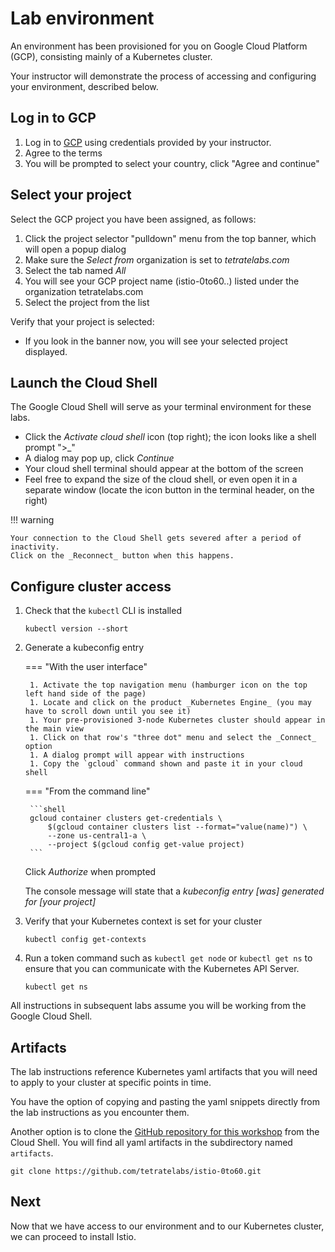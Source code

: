 # Lab environment

An environment has been provisioned for you on Google Cloud Platform (GCP), consisting mainly of a Kubernetes cluster.

Your instructor will demonstrate the process of accessing and configuring your environment, described below.

## Log in to GCP

1. Log in to [GCP](https://console.cloud.google.com/) using credentials provided by your instructor.
1. Agree to the terms
1. You will be prompted to select your country, click "Agree and continue"

## Select your project

Select the GCP project you have been assigned, as follows:

1. Click the project selector "pulldown" menu from the top banner, which will open a popup dialog
1. Make sure the _Select from_ organization is set to _tetratelabs.com_
1. Select the tab named _All_
1. You will see your GCP project name (istio-0to60..) listed under the organization tetratelabs.com
1. Select the project from the list

Verify that your project is selected:

- If you look in the banner now, you will see your selected project displayed.

## Launch the Cloud Shell

The Google Cloud Shell will serve as your terminal environment for these labs.

- Click the _Activate cloud shell_ icon (top right); the icon looks like a shell prompt ">_"
- A dialog may pop up, click _Continue_
- Your cloud shell terminal should appear at the bottom of the screen
- Feel free to expand the size of the cloud shell, or even open it in a separate window (locate the icon button in the terminal header, on the right)

!!! warning

    Your connection to the Cloud Shell gets severed after a period of inactivity.
    Click on the _Reconnect_ button when this happens.

## Configure cluster access

1. Check that the `kubectl` CLI is installed

    ```shell
    kubectl version --short
    ```

1. Generate a kubeconfig entry

    === "With the user interface"

        1. Activate the top navigation menu (hamburger icon on the top left hand side of the page)
        1. Locate and click on the product _Kubernetes Engine_ (you may have to scroll down until you see it)
        1. Your pre-provisioned 3-node Kubernetes cluster should appear in the main view
        1. Click on that row's "three dot" menu and select the _Connect_ option
        1. A dialog prompt will appear with instructions
        1. Copy the `gcloud` command shown and paste it in your cloud shell

    === "From the command line"

        ```shell
        gcloud container clusters get-credentials \
            $(gcloud container clusters list --format="value(name)") \
            --zone us-central1-a \
            --project $(gcloud config get-value project)
        ```

    Click _Authorize_ when prompted

    The console message will state that a _kubeconfig entry [was] generated for [your project]_

1. Verify that your Kubernetes context is set for your cluster

    ```shell
    kubectl config get-contexts
    ```

1. Run a token command such as `kubectl get node` or `kubectl get ns` to ensure that you can communicate with the Kubernetes API Server.

    ```shell
    kubectl get ns
    ```

All instructions in subsequent labs assume you will be working from the Google Cloud Shell.

## Artifacts

The lab instructions reference Kubernetes yaml artifacts that you will need to apply to your cluster at specific points in time.

You have the option of copying and pasting the yaml snippets directly from the lab instructions as you encounter them.

Another option is to clone the [GitHub repository for this workshop](https://github.com/tetratelabs/istio-0to60) from the Cloud Shell.  You will find all yaml artifacts in the subdirectory named `artifacts`.

```shell
git clone https://github.com/tetratelabs/istio-0to60.git
```

## Next

Now that we have access to our environment and to our Kubernetes cluster, we can proceed to install Istio.
